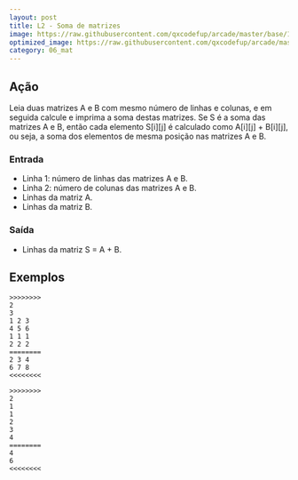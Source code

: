 ```yaml
---
layout: post
title: L2 - Soma de matrizes
image: https://raw.githubusercontent.com/qxcodefup/arcade/master/base/150/__capa.jpg
optimized_image: https://raw.githubusercontent.com/qxcodefup/arcade/master/base/.thumb/150/Readme.jpg
category: 06_mat
---
```

<!-- DON'T EDIT THIS FILE, GENERATED BY SCRIPT -->
<!-- DON'T EDIT THIS FILE, GENERATED BY SCRIPT -->
<!-- DON'T EDIT THIS FILE, GENERATED BY SCRIPT -->
<!-- DON'T EDIT THIS FILE, GENERATED BY SCRIPT -->
<!-- DON'T EDIT THIS FILE, GENERATED BY SCRIPT -->



## Ação

Leia duas matrizes A e B com mesmo número de linhas e colunas, e em seguida calcule e imprima a soma destas matrizes. Se S é a soma das matrizes A e B, então cada elemento S\[i\]\[j\] é calculado como A\[i\]\[j\] + B\[i\]\[j\], ou seja, a soma dos elementos de mesma posição nas matrizes A e B.

### Entrada

- Linha 1: número de linhas das matrizes A e B.  
- Linha 2: número de colunas das matrizes A e B.  
- Linhas da matriz A.  
- Linhas da matriz B.

### Saída

- Linhas da matriz S = A + B.

## Exemplos

```
>>>>>>>>
2
3
1 2 3
4 5 6
1 1 1
2 2 2
========
2 3 4
6 7 8
<<<<<<<<

>>>>>>>>
2
1
1
2
3
4
========
4
6
<<<<<<<<
```

